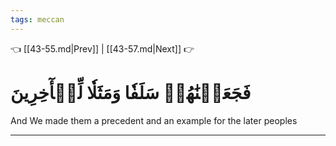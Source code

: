 ```yaml
---
tags: meccan
---
```


👈 [[43-55.md|Prev]] | [[43-57.md|Next]] 👉

# فَجَعَلۡنَٰهُمۡ سَلَفٗا وَمَثَلٗا لِّلۡأٓخِرِينَ

And We made them a precedent and an example for the later peoples

---

